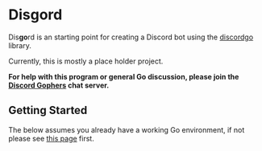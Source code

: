 Disgord
====

Dis**go**rd is an starting point for creating a Discord bot using 
the [discordgo](https://github.com/bwmarrin/discordgo) library.

Currently, this is mostly a place holder project.

**For help with this program or general Go discussion, please join the [Discord 
Gophers](https://discord.gg/0f1SbxBZjYq9jLBk) chat server.**

## Getting Started

The below assumes you already have a working Go environment, if not please see
[this page](https://golang.org/doc/install) first.
